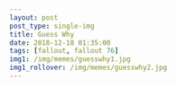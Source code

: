 ```yaml
---
layout: post
post_type: single-img
title: Guess Why
date: 2018-12-18 01:35:00
tags: [fallout, fallout 76]
img1: /img/memes/guesswhy1.jpg
img1_rollover: /img/memes/guesswhy2.jpg
---
```

